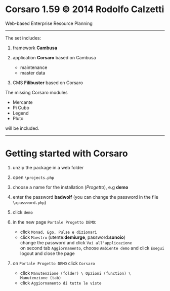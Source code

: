 Corsaro 1.59 © 2014 Rodolfo Calzetti
====================================

Web-based Enterprise Resource Planning

---

The set includes:

1. framework __Cambusa__<br>

2. application __Corsaro__ based on Cambusa<br>
   * maintenance<br>
   * master data<br>

3. CMS __Filibuster__ based on Corsaro


The missing Corsaro modules
* Mercante<br>
* Pi Cubo<br>
* Legend<br>
* Pluto<br>

will be included.

---

Getting started with Corsaro
============================

1. unzip the package in a web folder

2. open <code>\projects.php</code>

3. choose a name for the installation (_Progetto_), e.g __demo__

4. enter the password __badwolf__ (you can change the password in the file <code>\xpassword.php</code>)

5. click <code>demo</code>

6. in the new page <code>Portale Progetto DEMO</code>:<br>
   * click <code>Monad, Ego, Pulse e dizionari</code><br>
   * click <code>Maestro</code> (utente:__demiurge__, password:__sonoio__)<br>
     change the password and click <code>Vai all'applicazione</code><br>
     on second tab <code>Aggiornamento</code>, choose <code>Ambiente demo</code> and click <code>Esegui</code><br>
     logout and close the page

7. on <code>Portale Progetto DEMO</code> click <code>Corsaro</code><br>
   * click <code>Manutenzione (folder) \ Opzioni (function) \ Manutenzione (tab)</code><br>
   * click <code>Aggiornamento di tutte le viste</code><br>


